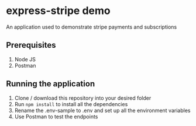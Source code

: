 # express-stripe demo

An application used to demonstrate stripe payments and subscriptions

## Prerequisites

1. Node JS
2. Postman

## Running the application

1. Clone / download this repository into your desired folder
2. Run `npm install` to install all the dependencies
3. Rename the .env-sample to .env and set up all the environment variables
4. Use Postman to test the endpoints
